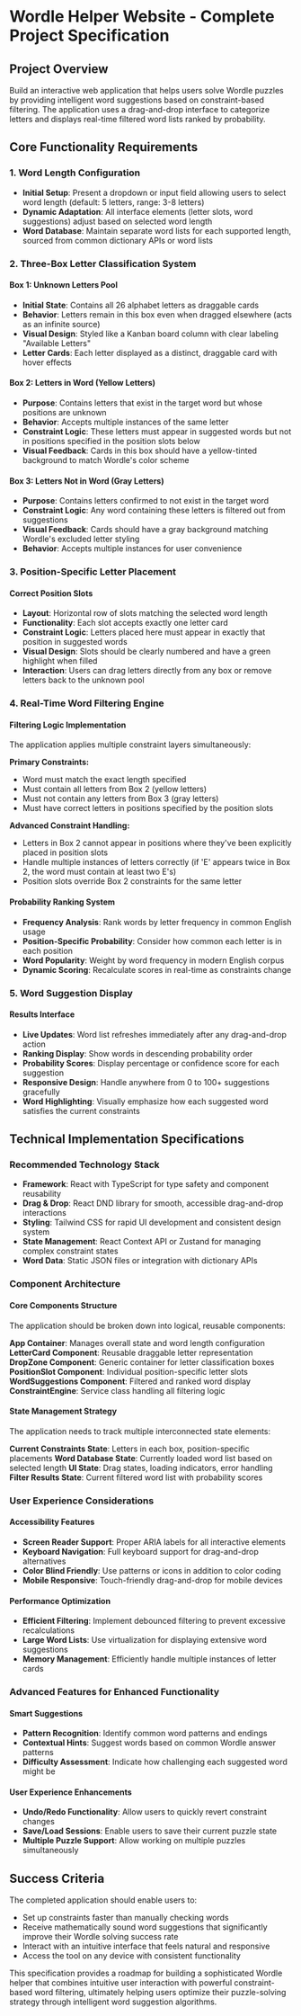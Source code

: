 # Wordle Helper Website - Complete Project Specification

## Project Overview

Build an interactive web application that helps users solve Wordle puzzles by providing intelligent word suggestions based on constraint-based filtering. The application uses a drag-and-drop interface to categorize letters and displays real-time filtered word lists ranked by probability.

## Core Functionality Requirements

### 1. Word Length Configuration

- **Initial Setup**: Present a dropdown or input field allowing users to select word length (default: 5 letters, range: 3-8 letters)
- **Dynamic Adaptation**: All interface elements (letter slots, word suggestions) adjust based on selected word length
- **Word Database**: Maintain separate word lists for each supported length, sourced from common dictionary APIs or word lists

### 2. Three-Box Letter Classification System

#### Box 1: Unknown Letters Pool

- **Initial State**: Contains all 26 alphabet letters as draggable cards
- **Behavior**: Letters remain in this box even when dragged elsewhere (acts as an infinite source)
- **Visual Design**: Styled like a Kanban board column with clear labeling "Available Letters"
- **Letter Cards**: Each letter displayed as a distinct, draggable card with hover effects

#### Box 2: Letters in Word (Yellow Letters)

- **Purpose**: Contains letters that exist in the target word but whose positions are unknown
- **Behavior**: Accepts multiple instances of the same letter
- **Constraint Logic**: These letters must appear in suggested words but not in positions specified in the position slots below
- **Visual Feedback**: Cards in this box should have a yellow-tinted background to match Wordle's color scheme

#### Box 3: Letters Not in Word (Gray Letters)

- **Purpose**: Contains letters confirmed to not exist in the target word
- **Constraint Logic**: Any word containing these letters is filtered out from suggestions
- **Visual Feedback**: Cards should have a gray background matching Wordle's excluded letter styling
- **Behavior**: Accepts multiple instances for user convenience

### 3. Position-Specific Letter Placement

#### Correct Position Slots

- **Layout**: Horizontal row of slots matching the selected word length
- **Functionality**: Each slot accepts exactly one letter card
- **Constraint Logic**: Letters placed here must appear in exactly that position in suggested words
- **Visual Design**: Slots should be clearly numbered and have a green highlight when filled
- **Interaction**: Users can drag letters directly from any box or remove letters back to the unknown pool

### 4. Real-Time Word Filtering Engine

#### Filtering Logic Implementation

The application applies multiple constraint layers simultaneously:

**Primary Constraints:**

- Word must match the exact length specified
- Must contain all letters from Box 2 (yellow letters)
- Must not contain any letters from Box 3 (gray letters)
- Must have correct letters in positions specified by the position slots

**Advanced Constraint Handling:**

- Letters in Box 2 cannot appear in positions where they've been explicitly placed in position slots
- Handle multiple instances of letters correctly (if 'E' appears twice in Box 2, the word must contain at least two E's)
- Position slots override Box 2 constraints for the same letter

#### Probability Ranking System

- **Frequency Analysis**: Rank words by letter frequency in common English usage
- **Position-Specific Probability**: Consider how common each letter is in each position
- **Word Popularity**: Weight by word frequency in modern English corpus
- **Dynamic Scoring**: Recalculate scores in real-time as constraints change

### 5. Word Suggestion Display

#### Results Interface

- **Live Updates**: Word list refreshes immediately after any drag-and-drop action
- **Ranking Display**: Show words in descending probability order
- **Probability Scores**: Display percentage or confidence score for each suggestion
- **Responsive Design**: Handle anywhere from 0 to 100+ suggestions gracefully
- **Word Highlighting**: Visually emphasize how each suggested word satisfies the current constraints

## Technical Implementation Specifications

### Recommended Technology Stack

- **Framework**: React with TypeScript for type safety and component reusability
- **Drag & Drop**: React DND library for smooth, accessible drag-and-drop interactions
- **Styling**: Tailwind CSS for rapid UI development and consistent design system
- **State Management**: React Context API or Zustand for managing complex constraint states
- **Word Data**: Static JSON files or integration with dictionary APIs

### Component Architecture

#### Core Components Structure

The application should be broken down into logical, reusable components:

**App Container**: Manages overall state and word length configuration
**LetterCard Component**: Reusable draggable letter representation
**DropZone Component**: Generic container for letter classification boxes
**PositionSlot Component**: Individual position-specific letter slots
**WordSuggestions Component**: Filtered and ranked word display
**ConstraintEngine**: Service class handling all filtering logic

#### State Management Strategy

The application needs to track multiple interconnected state elements:

**Current Constraints State**: Letters in each box, position-specific placements
**Word Database State**: Currently loaded word list based on selected length
**UI State**: Drag states, loading indicators, error handling
**Filter Results State**: Current filtered word list with probability scores

### User Experience Considerations

#### Accessibility Features

- **Screen Reader Support**: Proper ARIA labels for all interactive elements
- **Keyboard Navigation**: Full keyboard support for drag-and-drop alternatives
- **Color Blind Friendly**: Use patterns or icons in addition to color coding
- **Mobile Responsive**: Touch-friendly drag-and-drop for mobile devices

#### Performance Optimization

- **Efficient Filtering**: Implement debounced filtering to prevent excessive recalculations
- **Large Word Lists**: Use virtualization for displaying extensive word suggestions
- **Memory Management**: Efficiently handle multiple instances of letter cards

### Advanced Features for Enhanced Functionality

#### Smart Suggestions

- **Pattern Recognition**: Identify common word patterns and endings
- **Contextual Hints**: Suggest words based on common Wordle answer patterns
- **Difficulty Assessment**: Indicate how challenging each suggested word might be

#### User Experience Enhancements

- **Undo/Redo Functionality**: Allow users to quickly revert constraint changes
- **Save/Load Sessions**: Enable users to save their current puzzle state
- **Multiple Puzzle Support**: Allow working on multiple puzzles simultaneously

## Success Criteria

The completed application should enable users to:

- Set up constraints faster than manually checking words
- Receive mathematically sound word suggestions that significantly improve their Wordle solving success rate
- Interact with an intuitive interface that feels natural and responsive
- Access the tool on any device with consistent functionality

This specification provides a roadmap for building a sophisticated Wordle helper that combines intuitive user interaction with powerful constraint-based word filtering, ultimately helping users optimize their puzzle-solving strategy through intelligent word suggestion algorithms.

